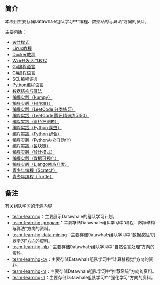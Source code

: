 ﻿## 简介

本项目主要存储Datawhale组队学习中“编程、数据结构与算法”方向的资料。

主要包括：

- [设计模式](https://github.com/datawhalechina/team-learning-program/tree/master/DesignPattern)
- [Linux教程](https://github.com/datawhalechina/team-learning-program/tree/master/Linux)
- [Docker教程](https://github.com/datawhalechina/team-learning-program/tree/master/Docker)
- [Web开发入门教程](https://github.com/datawhalechina/whale-web)
- [Go编程语言](https://github.com/datawhalechina/go-talent)
- [C#编程语言](https://github.com/datawhalechina/team-learning-program/tree/master/CSharpLanguage)
- [SQL编程语言](https://github.com/datawhalechina/team-learning-sql)
- [Python编程语言](https://github.com/datawhalechina/team-learning-program/tree/master/PythonLanguage)
- [数据结构与算法](https://github.com/datawhalechina/team-learning-program/tree/master/DataStructureAndAlgorithm)
- [编程实践（Numpy）](https://github.com/datawhalechina/team-learning-program/tree/master/IntroductionToNumpy)
- [编程实践（Pandas）](https://github.com/datawhalechina/joyful-pandas)
- [编程实践（LeetCode 分类练习）](https://github.com/datawhalechina/team-learning-program/tree/master/LeetCodeClassification)
- [编程实践（LeetCode 腾讯精选练习50）](https://github.com/datawhalechina/team-learning-program/tree/master/LeetCodeTencent)
- [编程实践（蓝桥杯刷题）](https://github.com/datawhalechina/team-learning-program/tree/master/LanQiao)
- [编程实践（Python 爬虫）](https://github.com/datawhalechina/team-learning-program/tree/master/WebSpider)
- [编程实践（Python 综合）](https://github.com/datawhalechina/team-learning-program/tree/master/ProjectPractice)
- [编程实践（Python办公自动化）](https://github.com/datawhalechina/team-learning-program/tree/master/OfficeAutomation)
- [编程实践（区块链）](https://github.com/datawhalechina/team-learning-program/tree/master/Blockchain)
- [编程实践（设计模式）](https://github.com/datawhalechina/team-learning-program/tree/master/DesignPattern)
- [编程实践（数据可视化）](https://github.com/datawhalechina/fantastic-matplotlib)
- [编程实践（Django网站开发）](https://github.com/datawhalechina/team-learning-program/tree/master/Django)
- [青少年编程（Scratch）](https://github.com/datawhalechina/team-learning-program/tree/master/Scratch)
- [青少年编程（Turtle）](https://github.com/datawhalechina/team-learning-program/tree/master/Turtle)



## 备注

有关组队学习的开源内容

- [team-learning](https://github.com/datawhalechina/team-learning)：主要展示Datawhale的组队学习计划。
- [team-learning-program](https://github.com/datawhalechina/team-learning-program)：主要存储Datawhale组队学习中“编程、数据结构与算法”方向的资料。
- [team-learning-data-mining](https://github.com/datawhalechina/team-learning-data-mining)：主要存储Datawhale组队学习中“数据挖掘/机器学习”方向的资料。
- [team-learning-nlp](https://github.com/datawhalechina/team-learning-nlp)：主要存储Datawhale组队学习中“自然语言处理”方向的资料。
- [team-learning-cv](https://github.com/datawhalechina/team-learning-cv)：主要存储Datawhale组队学习中“计算机视觉”方向的资料。
- [team-learning-rs](https://github.com/datawhalechina/team-learning-rs)：主要存储Datawhale组队学习中“推荐系统”方向的资料。
- [team-learning-rl](https://github.com/datawhalechina/team-learning-rl)：主要存储Datawhale组队学习中“强化学习”方向的资料。